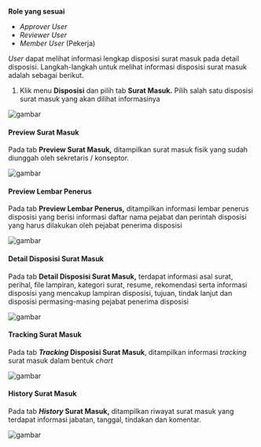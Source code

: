 **Role yang sesuai**

- *Approver User*
- *Reviewer User*
- *Member User* (Pekerja) 

_User_ dapat melihat informasi lengkap disposisi surat masuk pada detail disposisi. Langkah-langkah untuk melihat informasi disposisi surat masuk adalah sebagai berikut.

1.    Klik menu **Disposisi** dan pilih tab **Surat Masuk.** Pilih salah satu disposisi surat masuk yang akan dilihat informasinya

![gambar](SC_SuratMasuk/SM38.png)


#### **Preview Surat Masuk**


Pada tab **Preview Surat Masuk,** ditampilkan surat masuk fisik yang sudah diunggah oleh sekretaris / konseptor.

![gambar](SC_SuratMasuk/SM39.png)

#### **Preview Lembar Penerus**


Pada tab **Preview Lembar Penerus,** ditampilkan informasi lembar penerus disposisi yang berisi informasi daftar nama pejabat dan perintah disposisi yang harus dilakukan oleh pejabat penerima disposisi

![gambar](SC_SuratMasuk/SM40.png)

#### **Detail Disposisi Surat Masuk**


Pada tab **Detail Disposisi Surat Masuk,** terdapat informasi asal surat, perihal, file lampiran, kategori surat, resume, rekomendasi serta informasi disposisi yang mencakup lampiran disposisi, tujuan, tindak lanjut dan disposisi permasing-masing pejabat penerima disposisi

![gambar](SC_SuratMasuk/SM41.png)

#### **Tracking Surat Masuk**


Pada tab **_Tracking_ Disposisi Surat Masuk**, ditampilkan informasi _tracking_ surat masuk dalam bentuk _chart_

![gambar](SC_SuratMasuk/SM42.png)

#### **History Surat Masuk**

Pada tab **_History_ Surat Masuk,** ditampilkan riwayat surat masuk yang terdapat informasi jabatan, tanggal, tindakan dan komentar.

![gambar](SC_SuratMasuk/SM43.png)